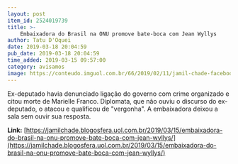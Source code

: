 ```yaml
---
layout: post
item_id: 2524019739
title: >-
    Embaixadora do Brasil na ONU promove bate-boca com Jean Wyllys
author: Tatu D'Oquei
date: 2019-03-18 20:04:59
pub_date: 2019-03-18 20:04:59
time_added: 2019-03-15 09:57:00
category: avisamos
image: https://conteudo.imguol.com.br/66/2019/02/11/jamil-chade-facebook-1549911067141_956x500.png
---
```


Ex-deputado havia denunciado ligação do governo com crime organizado e citou morte de Marielle Franco. Diplomata, que não ouviu o discurso do ex-deputado, o atacou e qualificou de "vergonha". A embaixadora deixou a sala sem ouvir sua resposta. 

**Link:** [https://jamilchade.blogosfera.uol.com.br/2019/03/15/embaixadora-do-brasil-na-onu-promove-bate-boca-com-jean-wyllys/](https://jamilchade.blogosfera.uol.com.br/2019/03/15/embaixadora-do-brasil-na-onu-promove-bate-boca-com-jean-wyllys/)

